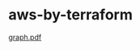 # aws-by-terraform

[graph.pdf](https://github.com/Badrul012/aws-by-terraform/files/10575332/graph.pdf)
